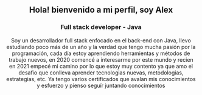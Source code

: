 <div id="header" align="center">
  <h2 align="center">Hola! bienvenido a mi perfil, soy Alex</h2>
  <h3> Full stack developer - Java </h3>
  <p align="center">Soy un desarrollador full stack enfocado en el back-end con Java, llevo estudiando poco más de un año y la verdad que tengo mucha pasión por la programación, cada día estoy aprendiendo herramientas y métodos de trabajo nuevos, en 2020 comencé a interesarme por este mundo y recien en 2021 empecé mi camino por lo que estoy muy contento ya que amo el desafio que conlleva aprender tecnologias nuevas, metodologias, estrategias, etc. Ya tengo varios certificados que avalan mis conocimientos y esfuerzo y pienso seguír juntando conocimientos</p>
